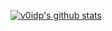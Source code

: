 [![v0idp's github stats](https://github-readme-stats.vercel.app/api?username=v0idp)](https://github.com/v0idp/github-readme-stats)

